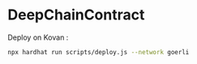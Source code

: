 # DeepChainContract

Deploy on Kovan :

```sh
npx hardhat run scripts/deploy.js --network goerli
```